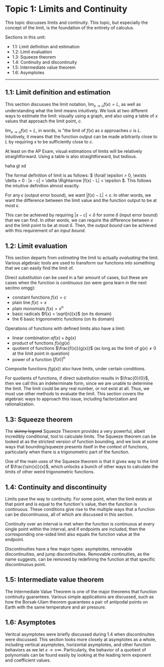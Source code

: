 # Topic 1: Limits and Continuity

This topic discusses limits and continuity. This topic, but especially the concept of the limit, is the foundation of the entirety of calculus. 

Sections in this unit: 
- 1.1: Limit definition and estimation
- 1.2: Limit evaluation
- 1.3: Squeeze theorem
- 1.4: Continuity and discontinuity
- 1.5: Intermediate value theorem
- 1.6: Asymptotes

---
## 1.1: Limit definition and estimation

This section discusses the limit notation, $\lim_{x \rightarrow c} f(x) = L$, as well as understanding what the limit means intuitively. We look at two different ways to estimate the limit: visually using a graph, and also using a table of $x$ values that approach the limit point, $c$. 

$\lim_{x \rightarrow c} f(x) = L$, in words, is "the limit of $f(x)$ as $x$ approaches $c$ is $L$. Intuitively, it means that the function output can be made arbitrarily close to $L$ by requiring $x$ to be sufficiently close to $c$.

At least on the AP Exam, visual estimations of limits will be relatively straightforward. Using a table is also straightforward, but tedious. 

haha gl xd

The formal definition of limit is as follows: $ \forall \epsilon > 0, \exists \delta > 0 : |x - c| < \delta \Rightarrow |f(x) - L| < \epsilon $. This follows the intuitive definition almost exactly. 

For any $\epsilon$ (output error bound), we want $|f(x) - L| < \epsilon$. In other words, we want the difference between the limit value and the function output to be at most $\epsilon$.

This can be achieved by requiring $|x - c| < \delta$ for some $\delta$ (input error bound) that we can find. In other words, we can require the difference between $x$ and the limit point to be at most $\delta$. Then, the *output bound* can be achieved with this requirement of an *input bound*. 


## 1.2: Limit evaluation

This section departs from *estimating* the limit to actually *evaluating* the limit. Various algebraic tools are used to transform our functions into something that we can easily find the limit of. 

Direct substitution can be used in a fair amount of cases, but these are cases when the function is *continuous* (oo were gona learn in the next secitno omgg): 
- constant functions $f(x) = c$
- plain line $f(x) = x$
- plain monomials $f(x) = x^n$
- basic radicals $f(x) = \sqrt[n]{x}$ (on its domain)
- the 6 basic trigonometric functions (on its domain)

Operations of functions with defined limits also have a limit: 
- linear combination $af(x)+bg(x)$
- product of functions $f(x)g(x)$
- quotient of functions $\frac{f(x)}{g(x)}$ (as long as the limit of $g(x) \neq 0$ at the limit point in question)
- power of a function $[f(x)]^n$

Composite functions $f(g(x))$ also have limits, under certain conditions. 

For quotients of functions, if direct substitution results in $\frac{0}{0}$, then we call this an indeterminate form, since we are unable to determine the limit. The limit could be any real number, or not exist at all. Thus, we must use other methods to evaluate the limit. This section covers the algebraic ways to approach this issue, including factorization and rationalization. 

## 1.3: Squeeze theorem

The ~~skinny legend~~ Squeeze Theorem provides a very powerful, albeit incredibly conditional, tool to calculate limits. The Squeeze theorem can be looked at as the strictest version of function bounding, and we look at some ways that bounding/squeeze presents itself in the context of functions, particularly when there is a trigonometric part of the function. 

One of the main uses of the Squeeze theorem is that it gives way to the limit of $\frac{\sin{x}}{x}$, which unlocks a bunch of other ways to calculate the limits of other weird trigonometric functions. 

## 1.4: Continuity and discontinuity

Limits pave the way to continuity. For some point, when the limit exists at that point and is equal to the function's value, then the function is continuous. These conditions give rise to the multiple ways that a function can be discontinuous, all of which are discussed in this section. 

Continuity over an interval is met when the function is continuous at every single point within the interval, and if endpoints are included, then the corresponding one-sided limit also equals the function value at the endpoint.

Discontinuities have a few major types: asymptotes, removable discontinuities, and jump discontinuities. Removable continuities, as the name suggests, can be removed by redefining the function at that specific discontinuous point. 

## 1.5: Intermediate value theorem

The Intermediate Value Theorem is one of the major theorems that function continuity guarantees. Various simple applications are discussed, such as how the Borsak-Ulam theorem guarantees a pair of antipodal points on Earth with the same temperature and air pressure. 

## 1.6: Asymptotes

Veritcal asymptotes were briefly discussed during 1.4 when discontinuites were discussed. This section looks more closely at asymptotes as a whole, including vertical asymptotes, horizontal asymptotes, and other function behaviors as we let $x \rightarrow \pm \infty$. Particularly, the behavior of a quotient of polynomials can be found easily by looking at the leading term exponent and coefficient values. 

